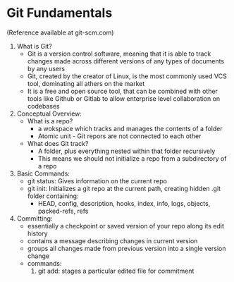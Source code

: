 # Git Fundamentals
(Reference available at git-scm.com)
1. What is Git?
    - Git is a version control software, meaning that it is able to track changes made across different versions of any types of documents by any users
    - Git, created by the creator of Linux, is the most commonly used VCS tool, dominating all athers on the market
    - It is a free and open source tool, that can be combined with other tools like Github or Gitlab to allow enterprise level collaboration on codebases
2. Conceptual Overview:
    - What is a repo?
        * a wokspace which tracks and manages the contents of a folder
        * Atomic unit - Git repors are not connected to each other
    - What does Git track?
        * A folder, plus everything nested within that folder recursively
        * This means we should not initialize a repo from a subdirectory of a repo
3. Basic Commands:
    - git status: Gives information on the current repo
    - git init: Initializes a git repo at the current path, creating hidden .git folder containing:
        * HEAD, config, description, hooks, index, info, logs, objects, packed-refs, refs
4. Committing:
    - essentially a checkpoint or saved version of your repo along its edit history
    - contains a message describing changes in current version
    - groups all changes made from previous version into a single version change
    - commands:
        1. git add: stages a particular edited file for commitment
    